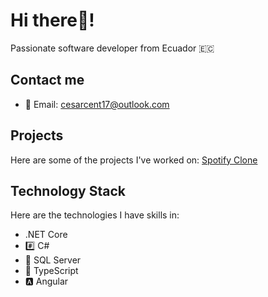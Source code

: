 # Hi there👋!

Passionate software developer from Ecuador 🇪🇨

## Contact me

- 📧 Email: cesarcent17@outlook.com

## Projects

Here are some of the projects I've worked on:
[Spotify Clone](https://spotify-clone-cent.netlify.app/)
     
## Technology Stack

Here are the technologies I have skills in:

-  .NET Core
- #️⃣ C#
- 🧪 SQL Server
- 🔷 TypeScript
- 🅰️ Angular



